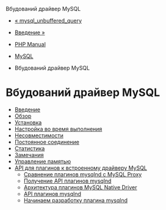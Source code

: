 Вбудований драйвер MySQL

-   [« mysql\_unbuffered\_query](function.mysql-unbuffered-query.html)
    
-   [Введение »](intro.mysqlnd.html)
    
-   [PHP Manual](index.html)
    
-   [MySQL](set.mysqlinfo.html)
    
-   Вбудований драйвер MySQL
    

# Вбудований драйвер MySQL

-   [Введение](intro.mysqlnd.html)
-   [Обзор](mysqlnd.overview.html)
-   [Установка](mysqlnd.install.html)
-   [Настройка во время выполнения](mysqlnd.config.html)
-   [Несовместимости](mysqlnd.incompatibilities.html)
-   [Постоянное соединение](mysqlnd.persist.html)
-   [Статистика](mysqlnd.stats.html)
-   [Замечания](mysqlnd.notes.html)
-   [Управление памятью](mysqlnd.memory.html)
-   [API для плагинов к встроенному драйверу MySQL](mysqlnd.plugin.html)
    -   [Сравнение плагинов mysqlnd с MySQL Proxy](mysqlnd.plugin.mysql-proxy.html)
    -   [Получение API плагинов mysqlnd](mysqlnd.plugin.obtaining.html)
    -   [Архитектура плагинов MySQL Native Driver](mysqlnd.plugin.architecture.html)
    -   [API плагинов mysqlnd](mysqlnd.plugin.api.html)
    -   [Начинаем разработку плагина mysqlnd](mysqlnd.plugin.developing.html)